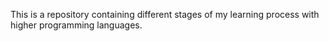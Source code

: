 This is a repository containing different stages of my learning process with higher programming languages.
